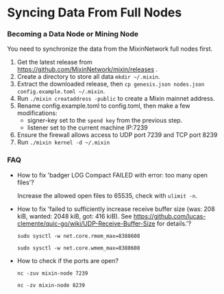 # Syncing Data From Full Nodes

### Becoming a Data Node or Mining Node

You need to synchronize the data from the MixinNetwork full nodes first.

1. Get the latest release from https://github.com/MixinNetwork/mixin/releases .
2. Create a directory to store all data `mkdir ~/.mixin`.
3. Extract the downloaded release, then `cp genesis.json nodes.json config.example.toml ~/.mixin`.
4. Run `./mixin creataddress -public` to create a Mixin mainnet address.
5. Rename config.example.toml to config.toml, then make a few modifications:
   - signer-key set to the `spend key` from the previous step.
   - listener set to the current machine IP:7239
6. Ensure the firewall allows access to UDP port 7239 and TCP port 8239
7. Run `./mixin kernel -d ~/.mixin`

### FAQ

- How to fix 'badger LOG Compact FAILED with error: too many open files'?

  Increase the allowed open files to 65535, check with `ulimit -n`.

- How to fix 'failed to sufficiently increase receive buffer size (was: 208 kiB, wanted: 2048 kiB, got: 416 kiB). See https://github.com/lucas-clemente/quic-go/wiki/UDP-Receive-Buffer-Size for details.'?

  `sudo sysctl -w net.core.rmem_max=8388608`

  `sudo sysctl -w net.core.wmem_max=8388608`
  
- How to check if the ports are open?

  `nc -zuv mixin-node 7239`

  `nc -zv mixin-node 8239`

